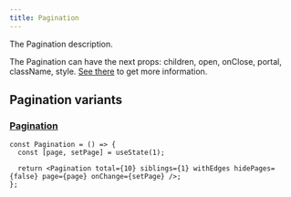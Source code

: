 ```yaml
---
title: Pagination
---
```


The Pagination description.

The Pagination can have the next props: children, open, onClose, portal, className, style. [See there](/storybook/?path=/docs/core-pagination--docs) to get more information.

## Pagination variants

### [Pagination](/storybook/?path=/story/core-pagination--default-pagination)

```tsx
const Pagination = () => {
  const [page, setPage] = useState(1);

  return <Pagination total={10} siblings={1} withEdges hidePages={false} page={page} onChange={setPage} />;
};
```
